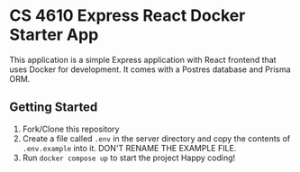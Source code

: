 # CS 4610 Express React Docker Starter App
This application is a simple Express application with React frontend that uses Docker for development. It comes with a Postres database and Prisma ORM.

## Getting Started
1. Fork/Clone this repository
2. Create a file called `.env` in the server directory and copy the contents of `.env.example` into it. DON'T RENAME THE EXAMPLE FILE.
3. Run `docker compose up` to start the project
Happy coding!
